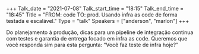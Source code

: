 +++
Talk_date = "2021-07-08"
Talk_start_time = "18:15"
Talk_end_time = "18:45"
Title = "FROM: code TO: prod. Usando infra as code de forma testada  e escalável."
Type = "talk"
Speakers = ["anderson", "marlon"]
+++

Do planejamento à produção, dicas para um pipeline de integração contínua com testes e garantia de entrega focado em infra as code. Queremos que você responda sim para esta pergunta: “Você faz teste de infra hoje?”